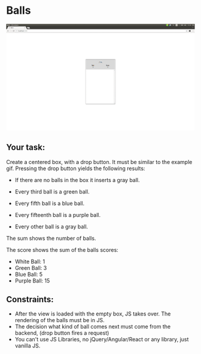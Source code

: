 # Balls

![Alt text](example.gif?raw=true "Balls")

## Your task:

Create a centered box, with a drop button. It must be similar to the example gif.
Pressing the drop button yields the following results:

- If there are no balls in the box it inserts a gray ball.

- Every third ball is a green ball.
- Every fifth ball is a blue ball.
- Every fifteenth ball is a purple ball.
- Every other ball is a gray ball.

The sum shows the number of balls.

The score shows the sum of the balls scores:
- White Ball:  1
- Green Ball:  3
- Blue Ball:   5
- Purple Ball: 15

## Constraints:

- After the view is loaded with the empty box, JS takes over. The rendering of the balls must be in JS.
- The decision what kind of ball comes next must come from the backend, (drop button fires a request)
- You can't use JS Libraries, no jQuery/Angular/React or any library, just vanilla JS.
